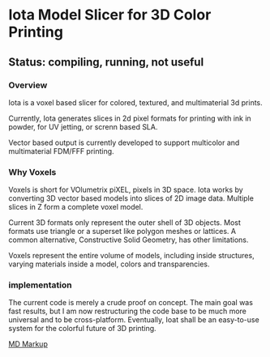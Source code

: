 
# Iota Model Slicer for 3D Color Printing #

## Status: compiling, running, not useful

### Overview ###

Iota is a voxel based slicer for colored, textured, and multimaterial 3d prints. 

Currently, Iota generates slices in 2d pixel formats for printing with ink in powder, for UV jetting,
or screnn based SLA.

Vector based output is currently developed to support multicolor and multimaterial FDM/FFF printing.

### Why Voxels ###

Voxels is short for VOlumetrix piXEL, pixels in 3D space. Iota works by converting 3D vector 
based models into slices of 2D image data. Multiple slices in Z form a complete voxel model.

Current 3D formats only represent the outer shell of 3D objects. Most formats use triangle or a 
superset like polygon meshes or lattices. A common alternative, Constructive Solid Geometry, 
has other limitations. 

Voxels represent the entire volume of models, including inside structures, varying materials inside
a model, colors and transparencies.

### implementation ###

The current code is merely a crude proof on concept. The main goal was fast results, but 
I am now restructuring the code base to be much more universal and to be cross-platform.
Eventually, Ioat shall be an easy-to-use system for the colorful future of 3D printing.


[MD Markup](https://github.com/tchapi/markdown-cheatsheet/blob/master/README.md)
